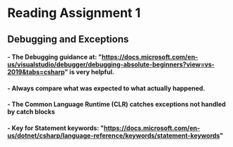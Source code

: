 # Reading Assignment 1
## Debugging and Exceptions

#### - The Debugging guidance at: "https://docs.microsoft.com/en-us/visualstudio/debugger/debugging-absolute-beginners?view=vs-2019&tabs=csharp" is very helpful.

#### - Always compare what was expected to what actually happened.

#### - The Common Language Runtime (CLR) catches exceptions not handled by catch blocks

#### - Key for Statement keywords: "https://docs.microsoft.com/en-us/dotnet/csharp/language-reference/keywords/statement-keywords"
